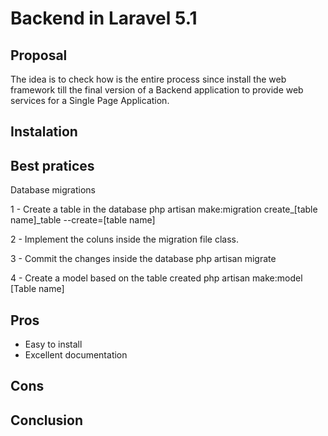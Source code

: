 # Backend in Laravel 5.1

## Proposal

The idea is to check how is the entire process since install the web framework till the final version
of a Backend application to provide web services for a Single Page Application.

## Instalation


## Best pratices 

Database migrations

1 - Create a table in the database
    php artisan make:migration create_[table name]_table --create=[table name]

2 - Implement the coluns inside the migration file class.

3 - Commit the changes inside the database
	php artisan migrate

4 - Create a model based on the table created 
    php artisan make:model [Table name]  

## Pros
- Easy to install
- Excellent documentation 


## Cons


## Conclusion